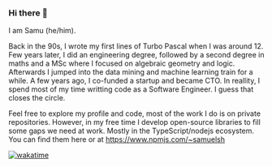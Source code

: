 ### Hi there 👋

I am Samu (he/him). 

Back in the 90s, I wrote my first lines of Turbo Pascal when I was around 12. Few years later, I did an engineering degree, followed by a second degree in maths and a MSc where I focused on algebraic geometry and logic. Afterwards I jumped into the data mining and machine learning train for a while. A few years ago, I co-funded a startup and became CTO. In reallity, I spend most of my time writting code as a Software Engineer. I guess that closes the circle.

Feel free to explore my profile and code, most of the work I do is on private repositories. However, in my free time I develop open-source libraries to fill some gaps we need at work. Mostly in the TypeScript/nodejs ecosystem. You can find them here or at https://www.npmjs.com/~samuelsh

[![wakatime](https://wakatime.com/badge/user/e8b5a06b-b967-453a-9491-e0005475c34f.svg)](https://wakatime.com/@e8b5a06b-b967-453a-9491-e0005475c34f)

